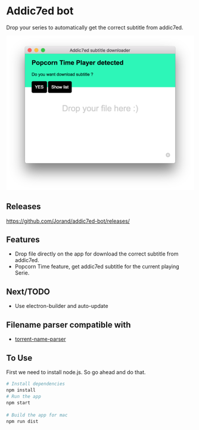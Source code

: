 # Addic7ed bot
Drop your series to automatically get the correct subtitle from addic7ed.

<img src="screenshot.png" width="600">

## Releases
https://github.com/Jorand/addic7ed-bot/releases/

## Features
- Drop file directly on the app for download the correct subtitle from addic7ed.
- Popcorn Time feature, get addic7ed subtitle for the current playing Serie.

## Next/TODO
- Use electron-builder and auto-update

## Filename parser compatible with
- [torrent-name-parser](https://github.com/clems6ever/torrent-name-parser)

## To Use
First we need to install node.js. So go ahead and do that.

```bash
# Install dependencies
npm install
# Run the app
npm start

# Build the app for mac
npm run dist
```
